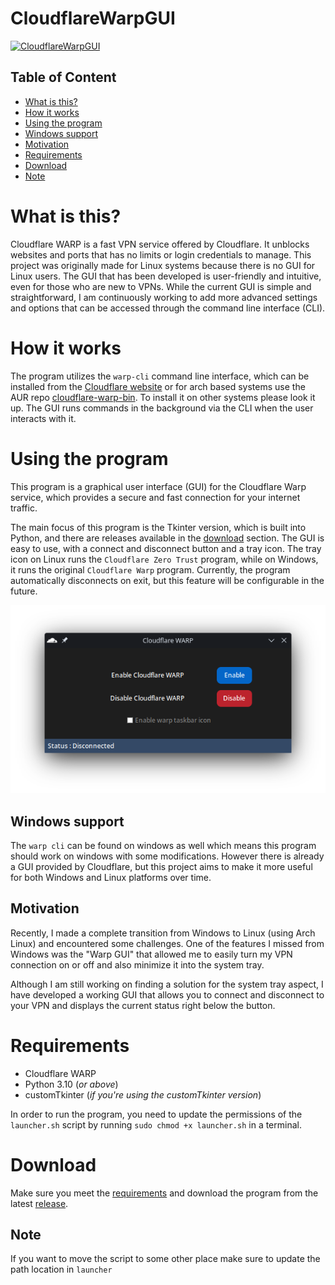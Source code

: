 # CloudflareWarpGUI
[![CloudflareWarpGUI](https://wakatime.com/badge/user/fb640bef-8826-45d4-89a9-dc6e12cf9ebd/project/862a461a-4cb7-45b6-bbad-fa88e1d84a88.svg)](https://wakatime.com/badge/user/fb640bef-8826-45d4-89a9-dc6e12cf9ebd/project/862a461a-4cb7-45b6-bbad-fa88e1d84a88)

## Table of Content
- [What is this?](#what-is-this)
- [How it works](#how-it-works)
- [Using the program](#using-the-program)
- [Windows support](#windows-support)
- [Motivation](#motivation)
- [Requirements](#requirements)
- [Download](#download)
- [Note](#note)


# What is this?
Cloudflare WARP is a fast VPN service offered by Cloudflare. It unblocks websites and ports that has no limits or login credentials to manage. This project was originally made for Linux systems because there is no GUI for Linux users. The GUI that has been developed is user-friendly and intuitive, even for those who are new to VPNs. While the current GUI is simple and straightforward, I am continuously working to add more advanced settings and options that can be accessed through the command line interface (CLI).

# How it works
The program utilizes the `warp-cli` command line interface, which can be installed from the [Cloudflare website](https://cloudflarewarp.com) or for arch based systems use the AUR repo [cloudflare-warp-bin](https://aur.archlinux.org/packages/cloudflare-warp-bin). To install it on other systems please look it up. The GUI runs commands in the background via the CLI when the user interacts with it.

# Using the program
This program is a graphical user interface (GUI) for the Cloudflare Warp service, which provides a secure and fast connection for your internet traffic.

The main focus of this program is the Tkinter version, which is built into Python, and there are releases available in the [download](#download) section. The GUI is easy to use, with a connect and disconnect button and a tray icon. The tray icon on Linux runs the `Cloudflare Zero Trust` program, while on Windows, it runs the original `Cloudflare Warp` program. Currently, the program automatically disconnects on exit, but this feature will be configurable in the future.

![Preview of main.py using built-in Tkinter](https://raw.githubusercontent.com/DNAMcKnight/CloudflareWarpGUI/main/assets/tkinter.png "main.py")

## Windows support
The `warp cli` can be found on windows as well which means this program should work on windows with some modifications. However there is already a GUI provided by Cloudflare, but this project aims to make it more useful for both Windows and Linux platforms over time.

## Motivation
Recently, I made a complete transition from Windows to Linux (using Arch Linux) and encountered some challenges. One of the features I missed from Windows was the "Warp GUI" that allowed me to easily turn my VPN connection on or off and also minimize it into the system tray.

Although I am still working on finding a solution for the system tray aspect, I have developed a working GUI that allows you to connect and disconnect to your VPN and displays the current status right below the button.

# Requirements
- Cloudflare WARP
- Python 3.10 (*or above*)
- customTkinter (*if you're using the customTkinter version*)

In order to run the program, you need to update the permissions of the `launcher.sh` script by running `sudo chmod +x launcher.sh` in a terminal.

# Download
Make sure you meet the [requirements](#requirements) and download the program from the latest [release](https://github.com/DNAMcKnight/CloudflareWarpGUI/releases).

## Note
If you want to move the script to some other place make sure to update the path location in `launcher`
